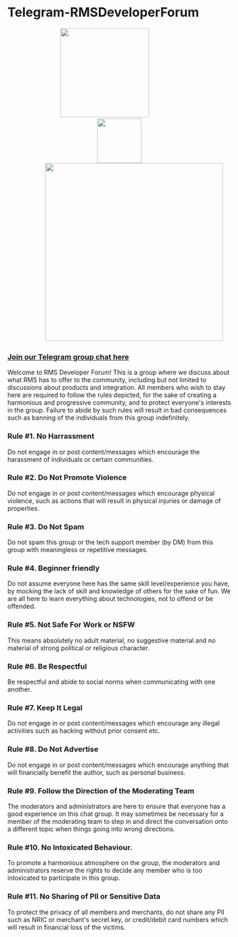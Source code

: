 # Telegram-RMSDeveloperForum

<p align="center">
<img src="https://user-images.githubusercontent.com/19460508/186857931-f3822515-d2c0-4f69-aa20-bda43d72424d.png" width="200px"/>
&nbsp;&nbsp;&nbsp;&nbsp;&nbsp;&nbsp;&nbsp;&nbsp;&nbsp;&nbsp;&nbsp;&nbsp;&nbsp;&nbsp;&nbsp;&nbsp;
<img src="https://user-images.githubusercontent.com/19460508/194284148-c3f24b6b-f875-4919-9ae5-d19f83d4941d.png" width="100px" style="display:block;float:none;object-fit:none;"/>
&nbsp;&nbsp;&nbsp;&nbsp;&nbsp;&nbsp;&nbsp;&nbsp;&nbsp;&nbsp;&nbsp;&nbsp;&nbsp;&nbsp;&nbsp;&nbsp;
<img src="https://user-images.githubusercontent.com/19460508/194282040-20373ebc-daa6-4e7c-9c05-eb2ce23d055b.png" width="400px"/>
</p>

### [Join our Telegram group chat here](https://t.me/+elhpXwRFvhg5ODRl)

Welcome to RMS Developer Forum! This is a group where we discuss about what RMS has to offer to the community, including but not limited to discussions about products and integration. All members who wish to stay here are required to follow the rules depicted, for the sake of creating a harmonious and progressive community, and to protect everyone's interests in the group. Failure to abide by such rules will result in bad consequences such as banning of the individuals from this group indefinitely.

### Rule #1. No Harrassment
Do not engage in or post content/messages which encourage the harassment of individuals or certain communities.

### Rule #2. Do Not Promote Violence
Do not engage in or post content/messages which encourage physical violence, such as actions that will result in physical injuries or damage of properties.

### Rule #3. Do Not Spam
Do not spam this group or the tech support member (by DM) from this group with meaningless or repetitive messages.

### Rule #4. Beginner friendly
Do not assume everyone here has the same skill level/experience you have, by mocking the lack of skill and knowledge of others for the sake of fun. We are all here to learn everything about technologies, not to offend or be offended.

### Rule #5. Not Safe For Work or NSFW
This means absolutely no adult material, no suggestive material and no material of strong political or religious character. 

### Rule #6. Be Respectful
Be respectful and abide to social norms when communicating with one another.

### Rule #7. Keep It Legal
Do not engage in or post content/messages which encourage any illegal activities such as hacking without prior consent etc.

### Rule #8. Do Not Advertise
Do not engage in or post content/messages which encourage anything that will financially benefit the author, such as personal business.

### Rule #9. Follow the Direction of the Moderating Team
The moderators and administrators are here to ensure that everyone has a good experience on this chat group. It may sometimes be necessary for a member of the moderating team to step in and direct the conversation onto a different topic when things going into wrong directions.

### Rule #10. No Intoxicated Behaviour.
To promote a harmonious atmosphere on the group, the moderators and administrators reserve the rights to decide any member who is too intoxicated to participate in this group.

### Rule #11. No Sharing of PII or Sensitive Data
To protect the privacy of all members and merchants, do not share any PII such as NRIC or merchant's secret key, or credit/debit card numbers which will result in financial loss of the victims.

